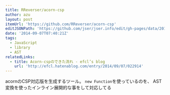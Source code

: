 ```yaml
---
title: RReverser/acorn-csp
author: azu
layout: post
itemUrl: 'https://github.com/RReverser/acorn-csp'
editJSONPath: 'https://github.com/jser/jser.info/edit/gh-pages/data/2014/09/index.json'
date: '2014-09-07T07:40:21Z'
tags:
  - JavaScript
  - library
  - AST
relatedLinks:
  - title: Acorn-cspのできた流れ - efcl’s blog
    url: 'http://efcl.hatenablog.com/entry/2014/09/07/022914'
---
```

acornのCSP対応版を生成するツール。
`new Function`を使っているのを、
AST変換を使ったインライン展開的な事をして対応してる
